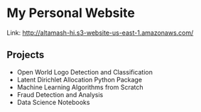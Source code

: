 # My Personal Website

Link: http://altamash-hi.s3-website-us-east-1.amazonaws.com/

## Projects

- Open World Logo Detection and Classification
- Latent Dirichlet Allocation Python Package
- Machine Learning Algorithms from Scratch
- Fraud Detection and Analysis
- Data Science Notebooks
